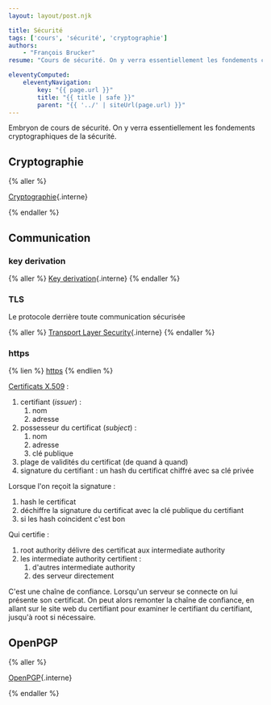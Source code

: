 ```yaml
---
layout: layout/post.njk

title: Sécurité
tags: ['cours', 'sécurité', 'cryptographie']
authors:
    - "François Brucker"
resume: "Cours de sécurité. On y verra essentiellement les fondements cryptographiques."

eleventyComputed:
    eleventyNavigation:
        key: "{{ page.url }}"
        title: "{{ title | safe }}"
        parent: "{{ '../' | siteUrl(page.url) }}"
---
```


Embryon de cours de sécurité. On y verra essentiellement les fondements cryptographiques de la sécurité.

<!-- TBD

> TBD montrer avec openssh comment le faire (voir serious cryptography)
> TBD xor : <https://www.chiark.greenend.org.uk/~sgtatham/quasiblog/xor/>
> TBD échange de messages avec key generation algorithm : <https://www.youtube.com/watch?v=7uEeE3TUqmU> double ratchet algorithm (<https://www.youtube.com/watch?v=9sO2qdTci-s>). Puis à plusieurs (suite du channel) MLS protocol <https://www.youtube.com/watch?v=FESp2LHd42U>

> Trop compliqué. A simplifier pour laisser les preuve et le reste pour les plus intéressés et ne garder que les principes et une preuve max par partie. 
> Ajourer des TPs.

à lire :

- <https://www.youtube.com/@yousrajaved/videos>
- <https://www.youtube.com/watch?v=tZse1YyiHdg&list=PLZNqNoh4u1gzKMYgrrgcKK5ozNQ7f_OMP>
- <https://www.youtube.com/watch?v=prI35GmCon4&list=PLm3J0oaFux3ZYpFLwwrlv_EHH9wtH6pnX>

-->

## Cryptographie

{% aller %}

[Cryptographie](./cryptographie){.interne}

{% endaller %}

## Communication

### key derivation

{% aller %}
[Key derivation](./key-derivation){.interne}
{% endaller %}

### TLS

Le protocole derrière toute communication sécurisée

{% aller %}
[Transport Layer Security](./tls){.interne}
{% endaller %}

### https

{% lien %}
[https](https://www.youtube.com/watch?v=OU-e_Qz-v4U&list=PLql0J2JIDXdOREGUibCXlsevKDK4o8EzN)
{% endlien %}

[Certificats X.509](https://fr.wikipedia.org/wiki/X.509) :

1. certifiant (*issuer*) :
   1. nom
   2. adresse
2. possesseur du certificat (*subject*) :
   1. nom
   2. adresse
   3. clé publique
3. plage de validités du certificat (de quand à quand)
4. signature du certifiant : un hash du certificat chiffré avec sa clé privée

Lorsque l'on reçoit la signature :

1. hash le certificat
2. déchiffre la signature du certificat avec la clé publique du certifiant
3. si les hash coincident c'est bon

Qui certifie :

1. root authority délivre des certificat aux intermediate authority
2. les intermediate authority certifient :
   1. d'autres intermediate authority
   2. des serveur directement

C'est une chaîne de confiance. Lorsqu'un serveur se connecte on lui présente son certificat. On peut alors remonter la chaîne de confiance, en allant sur le site web du certifiant pour examiner le certifiant du certifiant, jusqu'à root si nécessaire.

## OpenPGP

{% aller %}

[OpenPGP](./openPGP){.interne}

{% endaller %}
